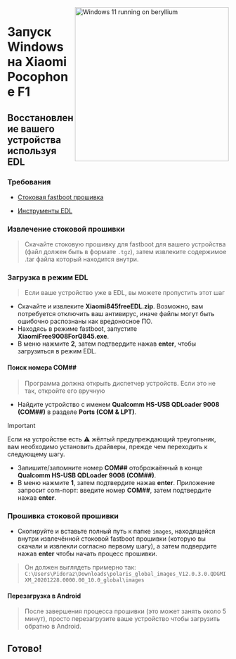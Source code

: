 <img align="right" src="https://github.com/n00b69/woa-beryllium/blob/main/beryllium.png" width="350" alt="Windows 11 running on beryllium">

# Запуск Windows на Xiaomi Pocophone F1

## Восстановление вашего устройства используя EDL

### Требования 
- [Стоковая fastboot прошивка](https://xmfirmwareupdater.com/miui/beryllium/)

- [Инструменты EDL](https://github.com/n00b69/woa-polaris/releases/download/Files/Xiaomi845freeEDL.zip)

### Извлечение стоковой прошивки 
> Скачайте стоковую прошивку для fastboot для вашего устройства (файл должен быть в формате `.tgz`), затем извлеките содержимое .tar файла который находится внутри.

### Загрузка в режим EDL 
> Если ваше устройство уже в EDL, вы можете пропустить этот шаг
- Скачайте и извлеките **Xiaomi845freeEDL.zip**. Возможно, вам потребуется отключить ваш антивирус, иначе файлы могут быть ошибочно распознаны как вредоносное ПО.
- Находясь в режиме fastboot, запустите **XiaomiFree9008ForQ845.exe**.
- В меню нажмите **2**, затем подтвердите нажав **enter**, чтобы загрузиться в режим EDL.

#### Поиск номера COM##
> Программа должна открыть диспетчер устройств. Если это не так, откройте его вручную
- Найдите устройство с именем **Qualcomm HS-USB QDLoader 9008 (COM##)** в разделе **Ports (COM & LPT)**.
> [!Important]
> Если на устройстве есть ⚠️ жёлтый предупреждающий треугольник, вам необходимо установить драйверы, прежде чем переходить к следующему шагу.
- Запишите/запомните номер **COM##** отоброжаённый в конце **Qualcomm HS-USB QDLoader 9008 (COM##)**.
- В меню нажмите **1**, затем подтвердите нажав **enter**. Приложение запросит com-порт: введите номер **COM##**, затем подтвердите нажав **enter**.

### Прошивка стоковой прошивки 
- Скопируйте и вставьте полный путь к папке `images`, находящейся внутри извлечённой стоковой fastboot прошивки (которую вы скачали и извлекли согласно первому шагу), а затем подвердите нажав **enter** чтобы начать процесс прошивки.
> Он должен выглядеть примерно так: `C:\Users\Pidoraz\Downloads\polaris_global_images_V12.0.3.0.QDGMIXM_20201228.0000.00_10.0_global\images`

#### Перезагрузка в Android
> После завершения процесса прошивки (это может занять около 5 минут), просто перезагрузите ваше устройство чтобы загрузить обратно в Android.

## Готово!











